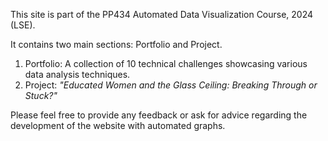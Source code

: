 This site is part of the PP434 Automated Data Visualization Course, 2024 (LSE).

It contains two main sections: Portfolio and Project.

1. Portfolio: A collection of 10 technical challenges showcasing various data analysis techniques.
2. Project: _"Educated Women and the Glass Ceiling: Breaking Through or Stuck?"_

Please feel free to provide any feedback or ask for advice regarding the development of the website with automated graphs.
